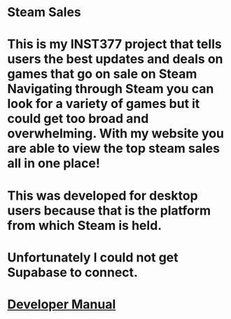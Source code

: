 # Steam Sales
# This is my INST377 project that tells users the best updates and deals on games that go on sale on Steam Navigating through Steam you can look for a variety of games but it could get too broad and overwhelming. With my website you are able to view the top steam sales all in one place!
# This was developed for desktop users because that is the platform from which Steam is held.
# Unfortunately I could not get Supabase to connect.
# [Developer Manual](./docs.md)

